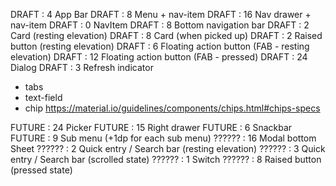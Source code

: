 DRAFT  :  4 App Bar
DRAFT  :  8 Menu + nav-item
DRAFT  : 16 Nav drawer + nav-item
DRAFT  :  0 NavItem
DRAFT  :  8 Bottom navigation bar
DRAFT  :  2 Card (resting elevation)
DRAFT  :  8 Card (when picked up)
DRAFT  :  2 Raised button (resting elevation)
DRAFT  :  6 Floating action button (FAB - resting elevation)
DRAFT  : 12 Floating action button (FAB - pressed)
DRAFT  : 24 Dialog
DRAFT  :  3 Refresh indicator

* tabs
* text-field
* chip https://material.io/guidelines/components/chips.html#chips-specs

FUTURE : 24 Picker
FUTURE : 15 Right drawer
FUTURE :  6 Snackbar
FUTURE :  9 Sub menu (+1dp for each sub menu)
?????? : 16 Modal bottom Sheet
?????? :  2 Quick entry / Search bar (resting elevation)
?????? :  3 Quick entry / Search bar (scrolled state)
?????? :  1 Switch
?????? :  8 Raised button (pressed state)
